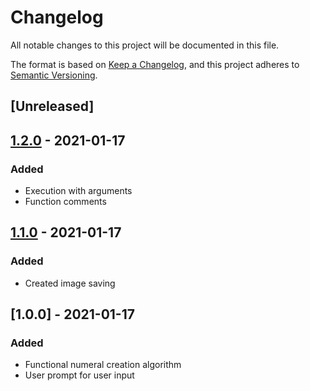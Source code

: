 # Changelog

All notable changes to this project will be documented in this file.

The format is based on [Keep a Changelog](https://keepachangelog.com/en/1.0.0/),
and this project adheres to [Semantic Versioning](https://semver.org/spec/v2.0.0.html).

## [Unreleased]

## [1.2.0] - 2021-01-17

### Added

- Execution with arguments
- Function comments

## [1.1.0] - 2021-01-17

### Added

- Created image saving

## [1.0.0] - 2021-01-17

### Added

- Functional numeral creation algorithm
- User prompt for user input

[1.2.0]: https://github.com/JAFS6/CistercianNumeralMaker/compare/v1.1...v1.2.0
[1.1.0]: https://github.com/JAFS6/CistercianNumeralMaker/compare/v1.0...v1.1
